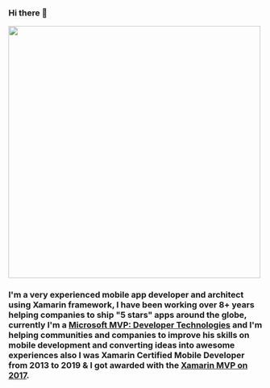 ### Hi there 👋

<img src="https://alejandroruizvarela.com/images/bg.jpg" Height="500" alt="" />

<!--
**AlejandroRuiz/AlejandroRuiz** is a ✨ _special_ ✨ repository because its `README.md` (this file) appears on your GitHub profile.
-->

### I'm a very experienced mobile app developer and architect using Xamarin framework, I have been working over 8+ years helping companies to ship "5 stars" apps around the globe, currently I'm a [Microsoft MVP: Developer Technologies](https://mvp.microsoft.com/en-us/PublicProfile/5002491) and I'm helping communities and companies to improve his skills on mobile development and converting ideas into awesome experiences also I was Xamarin Certified Mobile Developer from 2013 to 2019 & I got awarded with the [Xamarin MVP on 2017](https://devblogs.microsoft.com/xamarin/announcing-the-newest-xamarin-mvps/).

